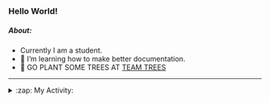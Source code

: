 ### Hello World!

##### About:
- Currently I am a student.
- 🌱 I’m learning how to make better documentation.
- 🌱 GO PLANT SOME TREES AT [TEAM TREES](https://teamtrees.org/)

---
<details>
  <summary>:zap: My Activity:</summary>
  
<!--START_SECTION:waka-->
![Code Time](http://img.shields.io/badge/Code%20Time-988%20hrs%2054%20mins-blue)

**I'm a Night 🦉** 

```text
🌞 Morning    89 commits     ███░░░░░░░░░░░░░░░░░░░░░░   13.4% 
🌆 Daytime    150 commits    █████░░░░░░░░░░░░░░░░░░░░   22.59% 
🌃 Evening    212 commits    ████████░░░░░░░░░░░░░░░░░   31.93% 
🌙 Night      213 commits    ████████░░░░░░░░░░░░░░░░░   32.08%

```
📅 **I'm Most Productive on Tuesday** 

```text
Monday       88 commits     ███░░░░░░░░░░░░░░░░░░░░░░   13.25% 
Tuesday      126 commits    ████░░░░░░░░░░░░░░░░░░░░░   18.98% 
Wednesday    77 commits     ███░░░░░░░░░░░░░░░░░░░░░░   11.6% 
Thursday     97 commits     ███░░░░░░░░░░░░░░░░░░░░░░   14.61% 
Friday       99 commits     ███░░░░░░░░░░░░░░░░░░░░░░   14.91% 
Saturday     73 commits     ██░░░░░░░░░░░░░░░░░░░░░░░   10.99% 
Sunday       104 commits    ████░░░░░░░░░░░░░░░░░░░░░   15.66%

```


📊 **This Week I Spent My Time On** 

```text
🔥 Editors: 
VS Code                  1 hr 20 mins        █████████████████████████   100.0%

🐱‍💻 Projects: 
PraiseDemo               1 hr 19 mins        ████████████████████████░   97.89% 
CSF                      1 min               ░░░░░░░░░░░░░░░░░░░░░░░░░   2.11%

```


 Last Updated on 22/12/2022 18:04:41 UTC
<!--END_SECTION:waka-->
</details>
